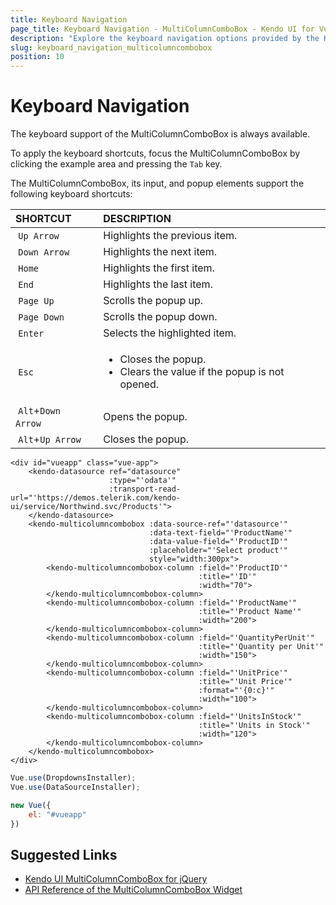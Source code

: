 ```yaml
---
title: Keyboard Navigation
page_title: Keyboard Navigation - MultiColumnComboBox - Kendo UI for Vue
description: "Explore the keyboard navigation options provided by the Kendo UI MultiColumnComboBox wrapper for Vue."
slug: keyboard_navigation_multicolumncombobox
position: 10
---
```


# Keyboard Navigation

The keyboard support of the MultiColumnComboBox is always available.

To apply the keyboard shortcuts, focus the MultiColumnComboBox by clicking the example area and pressing the `Tab` key.

The MultiColumnComboBox, its input, and popup elements support the following keyboard shortcuts:

| SHORTCUT      | DESCRIPTION |
|:---           |:--- |
| `Up Arrow`    | Highlights the previous item.|
| `Down Arrow`  | Highlights the next item.|
| `Home`        | Highlights the first item.|
| `End`         | Highlights the last item.|
| `Page Up`     | Scrolls the popup up.|
| `Page Down`   | Scrolls the popup down.|
| `Enter`       | Selects the highlighted item.|
| `Esc`         | <ul><li>Closes the popup.</li> <li>Clears the value if the popup is not opened.</li></ul>|
| `Alt`+`Down Arrow`  | Opens the popup.|
| `Alt`+`Up Arrow`    | Closes the popup.|

```html-preview
<div id="vueapp" class="vue-app">
    <kendo-datasource ref="datasource"
                      :type="'odata'"
                      :transport-read-url="'https://demos.telerik.com/kendo-ui/service/Northwind.svc/Products'">
    </kendo-datasource>
    <kendo-multicolumncombobox :data-source-ref="'datasource'"
                               :data-text-field="'ProductName'"
                               :data-value-field="'ProductID'"
                               :placeholder="'Select product'"
                               style="width:300px">
        <kendo-multicolumncombobox-column :field="'ProductID'"
                                          :title="'ID'"
                                          :width="70">
        </kendo-multicolumncombobox-column>
        <kendo-multicolumncombobox-column :field="'ProductName'"
                                          :title="'Product Name'"
                                          :width="200">
        </kendo-multicolumncombobox-column>
        <kendo-multicolumncombobox-column :field="'QuantityPerUnit'"
                                          :title="'Quantity per Unit'"
                                          :width="150">
        </kendo-multicolumncombobox-column>
        <kendo-multicolumncombobox-column :field="'UnitPrice'"
                                          :title="'Unit Price'"
                                          :format="'{0:c}'"
                                          :width="100">
        </kendo-multicolumncombobox-column>
        <kendo-multicolumncombobox-column :field="'UnitsInStock'"
                                          :title="'Units in Stock'"
                                          :width="120">
        </kendo-multicolumncombobox-column>
    </kendo-multicolumncombobox>
</div>
```
```js
Vue.use(DropdownsInstaller);
Vue.use(DataSourceInstaller);

new Vue({
    el: "#vueapp"
})
```

## Suggested Links

* [Kendo UI MultiColumnComboBox for jQuery](https://docs.telerik.com/kendo-ui/controls/editors/multicolumncombobox/overview)
* [API Reference of the MultiColumnComboBox Widget](https://docs.telerik.com/kendo-ui/api/javascript/ui/multicolumncombobox)
